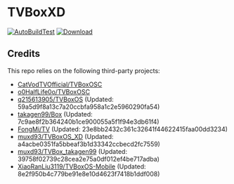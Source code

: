 # TVBoxXD

[![AutoBuildTest](https://github.com/muxd93/TVBoxOS_XD/actions/workflows/auto_build.yml/badge.svg)](https://github.com/muxd93/TVBoxOS_XD/actions/workflows/auto_build.yml)
[![Download](https://img.shields.io/github/v/release/muxd93/TVBoxOS_XD?color=green&logoColor=green&label=Download&logo=DocuSign)](https://github.com/muxd93/TVBoxOS_XD/releases)

## Credits
This repo relies on the following third-party projects:
- [CatVodTVOfficial/TVBoxOSC](https://github.com/CatVodTVOfficial/TVBoxOSC)
- [o0HalfLife0o/TVBoxOSC](https://github.com/o0HalfLife0o/TVBoxOSC/releases)
- [q215613905/TVBoxOS](https://github.com/q215613905/TVBoxOS) (Updated: 59a5d9f8a13c7a20ccbfa958a1c2e5960290fa54)
- [takagen99/Box](https://github.com/takagen99/Box) (Updated: 7c9ae8f2b364240b1ce900055a5f1f94e3db61f4)
- [FongMi/TV](https://github.com/FongMi/TV) (Updated: 23e8bb2432c361c32641f44622415faa00dd3234)
- [muxd93/TVBoxOS_XD](https://github.com/muxd93/TVBoxOS_XD) (Updated: a4acbe0351fa5bbeaf3b1d33342ccbecd2fc7559)
- [muxd93/TVBox_takagen99](https://github.com/muxd93/TVBox_takagen99) (Updated: 39758f02739c28cea2e75a0df012ef4be717adba)
- [XiaoRanLiu3119/TVBoxOS-Mobile](https://github.com/XiaoRanLiu3119/TVBoxOS-Mobile) (Updated: 8e2f950b4c779be91e8e10d4623f7418b1ddf008)
